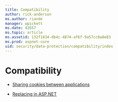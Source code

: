 ```yaml
---
title: Compatibility
author: rick-anderson
ms.author: riande
manager: wpickett
ms.date: 42657
ms.topic: article
ms.assetid: 132f1834-db4c-4874-af6f-9a57cc0a8e83
ms.prod: aspnet-core
uid: security/data-protection/compatibility/index
---
```

# Compatibility

* [Sharing cookies between applications](cookie-sharing.md)

* [Replacing <machineKey> in ASP.NET](replacing-machinekey.md)
